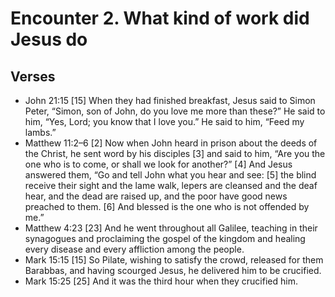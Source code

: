#  Encounter 2. What kind of work did Jesus do

## Verses
- John 21:15   [15] When they had finished breakfast, Jesus said to Simon Peter, “Simon, son of John, do you love me more than these?” He said to him, “Yes, Lord; you know that I love you.” He said to him, “Feed my lambs.” 
- Matthew 11:2–6   [2] Now when John heard in prison about the deeds of the Christ, he sent word by his disciples [3] and said to him, “Are you the one who is to come, or shall we look for another?” [4] And Jesus answered them, “Go and tell John what you hear and see: [5] the blind receive their sight and the lame walk, lepers are cleansed and the deaf hear, and the dead are raised up, and the poor have good news preached to them. [6] And blessed is the one who is not offended by me.” 
- Matthew 4:23   [23] And he went throughout all Galilee, teaching in their synagogues and proclaiming the gospel of the kingdom and healing every disease and every affliction among the people. 
- Mark 15:15   [15] So Pilate, wishing to satisfy the crowd, released for them Barabbas, and having scourged Jesus, he delivered him to be crucified. 
- Mark 15:25   [25] And it was the third hour when they crucified him. 
